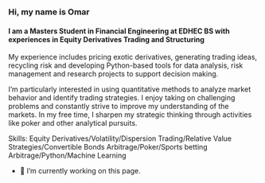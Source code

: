### Hi, my name is Omar 
####  I am a Masters Student in Financial Engineering at EDHEC BS with experiences in Equity Derivatives Trading and Structuring 


My experience includes pricing exotic derivatives, generating trading ideas, recycling risk and developing Python-based tools for data analysis, risk management and research projects 
to support decision making.

I’m particularly interested in using quantitative methods to analyze market behavior and identify trading strategies. I enjoy taking on challenging problems and constantly strive to improve my understanding of the markets. In my free time, I sharpen my strategic thinking through activities like poker and other analytical pursuits.

Skills: Equity Derivatives/Volatility/Dispersion Trading/Relative Value Strategies/Convertible Bonds Arbitrage/Poker/Sports betting Arbitrage/Python/Machine Learning

- 🔭 I’m currently working on this page. 





<!---
omardebbagh/omardebbagh is a ✨ special ✨ repository because its `README.md` (this file) appears on your GitHub profile.
You can click the Preview link to take a look at your changes.
--->
